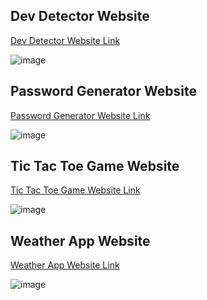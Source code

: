 ## Dev Detector Website
<a href="https://surajkachate.github.io/Simple-Project-Templates-in-JavaScript/dev-detector/" target="_blank">Dev Detector Website Link</a>

![image](https://github.com/surajkachate/Simple-Project-Templates-in-JavaScript/assets/89270012/6b7622c1-1168-40d8-81a6-1281ca3ed1a9)

## Password Generator Website
<a href="[http://www.example.com](https://surajkachate.github.io/Simple-Project-Templates-in-JavaScript/password-gen/)" target="_blank">Password Generator Website Link</a>

![image](https://github.com/surajkachate/Simple-Project-Templates-in-JavaScript/assets/89270012/ebff5535-ce54-4bbf-ab44-5aaa35900053)

## Tic Tac Toe Game Website
<a href="https://surajkachate.github.io/Simple-Project-Templates-in-JavaScript/tic-tac-toe/" target="_blank">Tic Tac Toe Game Website Link</a>

![image](https://github.com/surajkachate/Simple-Project-Templates-in-JavaScript/assets/89270012/02241081-a859-4e52-865c-ab34fc6a69d6)

## Weather App Website
<a href="https://surajkachate.github.io/Simple-Project-Templates-in-JavaScript/weather-app/" target="_blank">Weather App Website Link</a>

![image](https://github.com/surajkachate/Simple-Project-Templates-in-JavaScript/assets/89270012/3346c695-a27b-47a1-a57f-f878d1e367ea)
